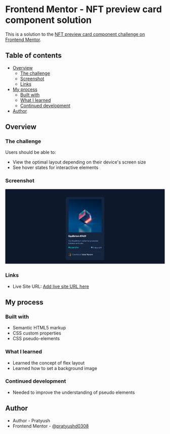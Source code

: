 # Frontend Mentor - NFT preview card component solution

This is a solution to the [NFT preview card component challenge on Frontend Mentor](https://www.frontendmentor.io/challenges/nft-preview-card-component-SbdUL_w0U). 

## Table of contents

- [Overview](#overview)
  - [The challenge](#the-challenge)
  - [Screenshot](#screenshot)
  - [Links](#links)
- [My process](#my-process)
  - [Built with](#built-with)
  - [What I learned](#what-i-learned)
  - [Continued development](#continued-development)
- [Author](#author)



## Overview

### The challenge

Users should be able to:

- View the optimal layout depending on their device's screen size
- See hover states for interactive elements

### Screenshot

![](./screenshot-desktop.jpg)


### Links

- Live Site URL: [Add live site URL here](https://your-live-site-url.com)

## My process

### Built with

- Semantic HTML5 markup
- CSS custom properties
- CSS pseudo-elements

### What I learned

- Learned the concept of flex layout
- Learned how to set a background image



### Continued development

- Needed to improve the understanding of pseudo elements



## Author

- Author - Pratyush
- Frontend Mentor - [@pratyushd0308](https://www.frontendmentor.io/profile/pratyushd0308)
